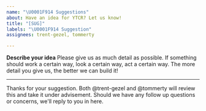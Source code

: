 ```yaml
---
name: "\U0001F914 Suggestions"
about: Have an idea for YTCR? Let us know!
title: "[SUG]"
labels: "\U0001F914 Suggestion"
assignees: trent-gezel, tommerty

---
```


**Describe your idea**
Please give us as much detail as possible. If something should work a certain way, look a certain way, act a certain way. The more detail you give us, the better we can build it!


---
Thanks for your suggestion. Both @trent-gezel and @tommerty will review this and take it under advisement. Should we have any follow up questions or concerns, we'll reply to you in here.

